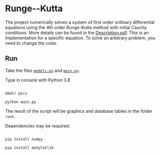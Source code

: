 # Runge--Kutta

The project numerically solves a system of first order ordinary differential equations using the 4th order Runge-Kutta method with initial Cauchy conditions. More details can be found in the [Description.pdf](Description.pdf). This is an implementation for a specific equation. To solve an arbitrary problem, you need to change the code.

## Run

Take the files [`models.py`](Python/models.py) and [`main.py`](Python/main.py).



Type in console with Python 3.8

```shell

mkdir pics

python main.py

```

The result of the script will be graphics and database tables in the folder `/out`.



Dependencies may be required:

```shell

pip install numpy

pip install matplotlib

```
